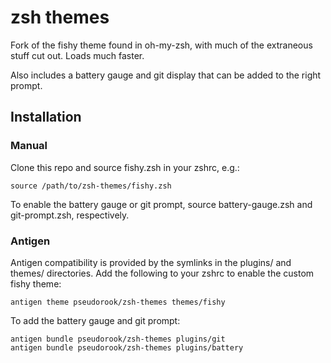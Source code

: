 # zsh themes

Fork of the fishy theme found in oh-my-zsh, with much of the extraneous stuff
cut out. Loads much faster.

Also includes a battery gauge and git display that can be added to the right
prompt.


## Installation 

### Manual

Clone this repo and source fishy.zsh in your zshrc, e.g.:
```
source /path/to/zsh-themes/fishy.zsh
```

To enable the battery gauge or git prompt, source battery-gauge.zsh and
git-prompt.zsh, respectively.


### Antigen

Antigen compatibility is provided by the symlinks in the plugins/ and themes/
directories. Add the following to your zshrc to enable the custom fishy theme:
```
antigen theme pseudorook/zsh-themes themes/fishy
```

To add the battery gauge and git prompt:
```
antigen bundle pseudorook/zsh-themes plugins/git
antigen bundle pseudorook/zsh-themes plugins/battery
```
